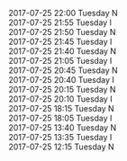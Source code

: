 2017-07-25 22:00 Tuesday  N  
2017-07-25 21:55 Tuesday  I  
2017-07-25 21:50 Tuesday  N  
2017-07-25 21:45 Tuesday  I  
2017-07-25 21:40 Tuesday  N  
2017-07-25 21:05 Tuesday  I  
2017-07-25 20:45 Tuesday  N  
2017-07-25 20:40 Tuesday  I  
2017-07-25 20:15 Tuesday  N  
2017-07-25 20:10 Tuesday  I  
2017-07-25 18:15 Tuesday  N  
2017-07-25 18:05 Tuesday  I  
2017-07-25 13:40 Tuesday  N  
2017-07-25 13:35 Tuesday  I  
2017-07-25 12:15 Tuesday  N  
